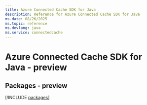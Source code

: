```yaml
---
title: Azure Connected Cache SDK for Java
description: Reference for Azure Connected Cache SDK for Java
ms.date: 08/26/2025
ms.topic: reference
ms.devlang: java
ms.service: connectedcache
---
```

# Azure Connected Cache SDK for Java - preview
## Packages - preview
[!INCLUDE [packages](connected-cache-index.md)]